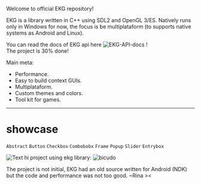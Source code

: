Welcome to official EKG repository!

EKG is a library written in C++ using SDL2 and OpenGL 3/ES.
Natively runs only in Windows for now, the focus is be multiplataform (to supports native systems as Android and Linux).

You can read the docs of EKG api here ![EKG-API-docs](https://github.com/ekg-ez-build-gui/ekg-api-docs/) ! \
The project is 30% done!

Main meta:
- Performance.
- Easy to build context GUIs.
- Multiplataform.
- Custom themes and colors.
- Tool kit for games.

----

# showcase

`Abstract`
`Button`
`Checkbox`
`Combobobx`
`Frame`
`Popup`
`Slider`
`Entrybox`

![Text hi](https://github.com/ekg-ez-build-gui/ekg/blob/main/splashes-dev/splash-actual-2-ver-0.9.0.png?raw=true)
project using ekg library: ![bicudo](https://github.com/MrsRina/bicudo)

The project is not initial, EKG had an old source written for Android (NDK) but the code and performance was not too good.
~Rina ><
